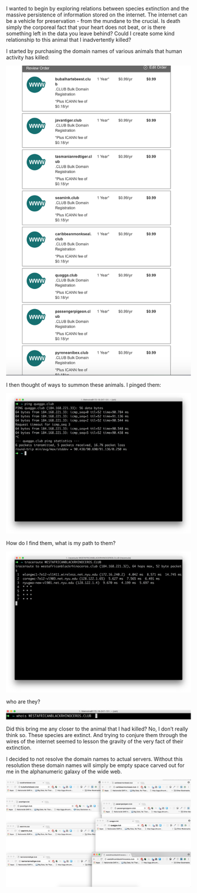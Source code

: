 I wanted to begin by exploring relations between species extinction and the massive persistence of information stored on the internet.  The internet can be a vehicle for preservation - from the mundane to the crucial.  Is death simply the corporeal fact that your heart does not beat, or is there something left in the data you leave behind? Could I create some kind relationship to this animal that I inadvertently killed?  
  
I started by purchasing the domain names of various animals that human activity has killed:  

![alt text](./photos/domains.png "")

I then thought of ways to summon these animals. I pinged them:  

![alt text](./photos/ping.png "Logo Title Text 1")  


How do I find them, what is my path to them?    

![alt text](./photos/traceroute.png "next")

who are they?  

![alt text](./photos/whois.png "Logo Title Text 1")  

Did this bring me any closer to the animal that I had killed? No, I don’t really think so. These species are extinct.  And trying to conjure them through the wires of the internet seemed to lesson the gravity of the very fact of their extinction.    


I decided to not resolve the domain names to actual servers.  Without this resolution these domain names will simply be empty space carved out for me in the alphanumeric galaxy of the wide web.    

![alt text](./photos/sites.png "Logo Title Text 1")

 

